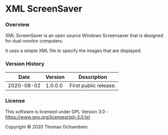# XML ScreenSaver

### Overview

XML ScreenSaver is an open source Windows Screensaver that is designed for dual monitor computers.

It uses a simple XML file to specify the images that are displayed.

### Version History

| Date       | Version   | Description                                          |
|------------|-----------|------------------------------------------------------|
| 2020-08-02 | 1.0.0.0   | First public release.                                |

### License

This software is licensed under GPL Version 3.0 - https://www.gnu.org/licenses/gpl-3.0.txt

Copyright © 2020 Thomas Ochsenbein.

